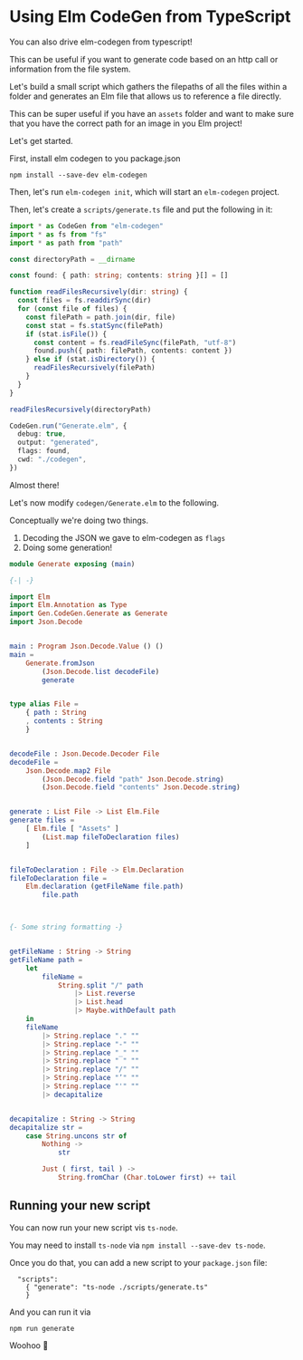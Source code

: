 # Using Elm CodeGen from TypeScript

You can also drive elm-codegen from typescript!

This can be useful if you want to generate code based on an http call or information from the file system.

Let's build a small script which gathers the filepaths of all the files within a folder and generates an Elm file that allows us to reference a file directly.

This can be super useful if you have an `assets` folder and want to make sure that you have the correct path for an image in you Elm project!

Let's get started.

First, install elm codegen to you package.json

```
npm install --save-dev elm-codegen
```

Then, let's run `elm-codegen init`, which will start an `elm-codegen` project.

Then, let's create a `scripts/generate.ts` file and put the following in it:

```ts
import * as CodeGen from "elm-codegen"
import * as fs from "fs"
import * as path from "path"

const directoryPath = __dirname

const found: { path: string; contents: string }[] = []

function readFilesRecursively(dir: string) {
  const files = fs.readdirSync(dir)
  for (const file of files) {
    const filePath = path.join(dir, file)
    const stat = fs.statSync(filePath)
    if (stat.isFile()) {
      const content = fs.readFileSync(filePath, "utf-8")
      found.push({ path: filePath, contents: content })
    } else if (stat.isDirectory()) {
      readFilesRecursively(filePath)
    }
  }
}

readFilesRecursively(directoryPath)

CodeGen.run("Generate.elm", {
  debug: true,
  output: "generated",
  flags: found,
  cwd: "./codegen",
})
```

Almost there!

Let's now modify `codegen/Generate.elm` to the following.

Conceptually we're doing two things.

1. Decoding the JSON we gave to elm-codegen as `flags`
2. Doing some generation!

```elm
module Generate exposing (main)

{-| -}

import Elm
import Elm.Annotation as Type
import Gen.CodeGen.Generate as Generate
import Json.Decode


main : Program Json.Decode.Value () ()
main =
    Generate.fromJson
        (Json.Decode.list decodeFile)
        generate


type alias File =
    { path : String
    , contents : String
    }


decodeFile : Json.Decode.Decoder File
decodeFile =
    Json.Decode.map2 File
        (Json.Decode.field "path" Json.Decode.string)
        (Json.Decode.field "contents" Json.Decode.string)


generate : List File -> List Elm.File
generate files =
    [ Elm.file [ "Assets" ]
        (List.map fileToDeclaration files)
    ]


fileToDeclaration : File -> Elm.Declaration
fileToDeclaration file =
    Elm.declaration (getFileName file.path)
        file.path



{- Some string formatting -}


getFileName : String -> String
getFileName path =
    let
        fileName =
            String.split "/" path
                |> List.reverse
                |> List.head
                |> Maybe.withDefault path
    in
    fileName
        |> String.replace "." ""
        |> String.replace "-" ""
        |> String.replace "_" ""
        |> String.replace " " ""
        |> String.replace "/" ""
        |> String.replace "’" ""
        |> String.replace "'" ""
        |> decapitalize


decapitalize : String -> String
decapitalize str =
    case String.uncons str of
        Nothing ->
            str

        Just ( first, tail ) ->
            String.fromChar (Char.toLower first) ++ tail

```

## Running your new script

You can now run your new script vis `ts-node`.

You may need to install `ts-node` via `npm install --save-dev ts-node`.

Once you do that, you can add a new script to your `package.json` file:

```
  "scripts":
    { "generate": "ts-node ./scripts/generate.ts"
    }
```

And you can run it via

```
npm run generate
```

Woohoo :tada:
